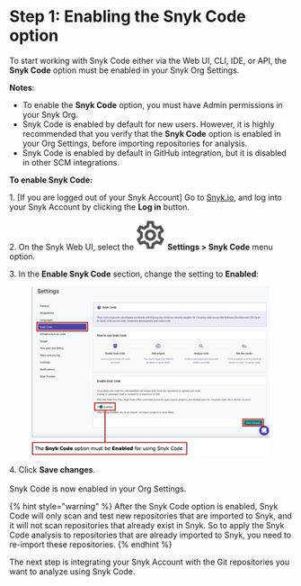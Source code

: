 # Step 1: Enabling the Snyk Code option

To start working with Snyk Code either via the Web UI, CLI, IDE, or API, the **Snyk Code** option must be enabled in your Snyk Org Settings.

**Notes**:

* To enable the **Snyk Code** option, you must have Admin permissions in your Snyk Org.
* Snyk Code is enabled by default for new users. However, it is highly recommended that you verify that the **Snyk Code** option is enabled in your Org Settings, before importing repositories for analysis.
* Snyk Code is enabled by default in GitHub integration, but it is disabled in other SCM integrations.

**To enable Snyk Code:**

1\. \[If you are logged out of your Snyk Account] Go to [Snyk.io](http://snyk.io), and log into your Snyk Account by clicking the **Log in** button.

2\. On the Snyk Web UI, select the <img src="../../../../.gitbook/assets/Org Settings button - Icon (1) (1) (1) (1) (1) (1) (1) (1) (1) (1) (1) (1) (1) (1) (1) (1) (1) (1) (1) (1) (1) (1) (1) (1) (1) (1) (1) (1) (1) (1) (1) (1) (1) (1) (1) (1) (1) (1) (1) (1) (1) (1) (1) (1) (1) (1) (1) (1) (1) (1) (1) (1) (1) (1) (1)  (5).png" alt="" data-size="line"> **Settings > Snyk Code** menu option.

3\. In the **Enable Snyk Code** section, change the setting to **Enabled**:

<figure><img src="../../../../.gitbook/assets/image (240).png" alt=""><figcaption></figcaption></figure>

4\. Click **Save changes**.\
\
Snyk Code is now enabled in your Org Settings.

{% hint style="warning" %}
After the Snyk Code option is enabled, Snyk Code will only scan and test new repositories that are imported to Snyk, and it will not scan repositories that already exist in Snyk. So to apply the Snyk Code analysis to repositories that are already imported to Snyk, you need to re-import these repositories.
{% endhint %}

The next step is integrating your Snyk Account with the Git repositories you want to analyze using Snyk Code.
